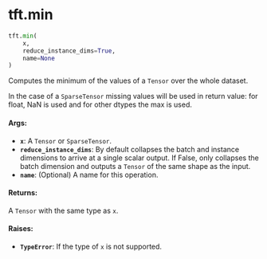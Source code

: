 <div itemscope itemtype="http://developers.google.com/ReferenceObject">
<meta itemprop="name" content="tft.min" />
<meta itemprop="path" content="Stable" />
</div>

# tft.min

``` python
tft.min(
    x,
    reduce_instance_dims=True,
    name=None
)
```

Computes the minimum of the values of a `Tensor` over the whole dataset.

In the case of a `SparseTensor` missing values will be used in return value:
for float, NaN is used and for other dtypes the max is used.

#### Args:

* <b>`x`</b>: A `Tensor` or `SparseTensor`.
* <b>`reduce_instance_dims`</b>: By default collapses the batch and instance dimensions
    to arrive at a single scalar output. If False, only collapses the batch
    dimension and outputs a `Tensor` of the same shape as the input.
* <b>`name`</b>: (Optional) A name for this operation.


#### Returns:

A `Tensor` with the same type as `x`.


#### Raises:

* <b>`TypeError`</b>: If the type of `x` is not supported.